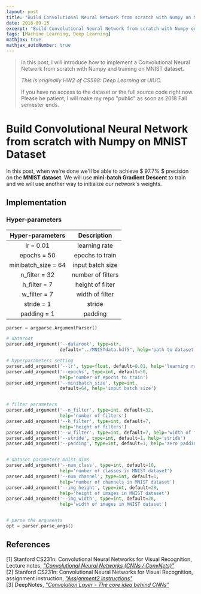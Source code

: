 ```yaml
---
layout: post
title: "Build Convolutional Neural Network from scratch with Numpy on MNIST Dataset"
date: 2018-09-15
excerpt: "Build Convolutional Neural Network from scratch with Numpy on MNIST Dataset"
tags: [Machine Learning, Deep Learning]
mathjax: true
mathjax_autoNumber: true
---
```


> In this post, I will introduce how to implement a Convolutional Neural Network from scratch with Numpy and training on MNIST dataset. 
> 
> *This is originally HW2 of CS598: Deep Learning at UIUC.*
>
> If you have no access to the dataset or the full source code right now. Please be patient, I will make my repo "public" as soon as 2018 Fall semester ends.



# Build Convolutional Neural Network from scratch with Numpy on MNIST Dataset

In this post, when we're done we'll be able to achieve $ 97.7\% $ precision on the **MNIST dataset**. We will use **mini-batch Gradient Descent** to train and we will use another way to initialize our network's weights.


## Implementation

### Hyper-parameters


|   Hyper-parameters  	|    Description    	|
|:-------------------:	|:-----------------:	|
|      lr = 0.01      	|   learning rate   	|
|     epochs = 50     	|  epochs to train  	|
| minibatch_size = 64 	|  input batch size 	|
|    n_filter = 32    	| number of filters 	|
|     h_filter = 7    	|  height of filter 	|
|     w_filter = 7    	|  width of filter  	|
|      stride = 1     	|       stride      	|
|     padding = 1     	|      padding      	|


```python
parser = argparse.ArgumentParser()

# dataroot
parser.add_argument('--dataroot', type=str,
                    default="../MNISTdata.hdf5", help='path to dataset')

# hyperparameters setting
parser.add_argument('--lr', type=float, default=0.01, help='learning rate')
parser.add_argument('--epochs', type=int, default=50,
                    help='number of epochs to train')
parser.add_argument('--minibatch_size', type=int,
                    default=64, help='input batch size')


# filter parameters
parser.add_argument('--n_filter', type=int, default=32,
                    help='number of filters')
parser.add_argument('--h_filter', type=int, default=7,
                    help='height of filters')
parser.add_argument('--w_filter', type=int, default=7, help='width of filters')
parser.add_argument('--stride', type=int, default=1, help='stride')
parser.add_argument('--padding', type=int, default=1, help='zero padding')


# dataset parameters mnist_dims
parser.add_argument('--num_class', type=int, default=10,
                    help='number of classes in MNIST dataset')
parser.add_argument('--num_channel', type=int, default=1,
                    help='number of channels in MNIST dataset')
parser.add_argument('--img_height', type=int, default=28,
                    help='height of images in MNIST dataset')
parser.add_argument('--img_width', type=int, default=28,
                    help='width of images in MNIST dataset')


# parse the arguments
opt = parser.parse_args()
```







## References

[1] Stanford CS231n: Convolutional Neural Networks for Visual Recognition, Lecture notes, [*"Convolutional Neural Networks (CNNs / ConvNets)"*](http://cs231n.github.io/convolutional-networks/)  
[2] Stanford CS231n: Convolutional Neural Networks for Visual Recognition, assignment instruction, [*"Assignment2 instructions"*](http://cs231n.github.io/assignments2018/assignment2/)  
[3] DeepNotes, [*"Convolution Layer - The core idea behind CNNs"*](https://deepnotes.io/convlayer)



<style>
.center {
    display: block;
    margin-left: auto;
    margin-right: auto;
}
</style>
